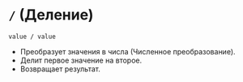 # `/` (Деление)

`value / value`

- Преобразует значения в числа (Численное преобразование).
- Делит первое значение на второе.
- Возвращает результат.
